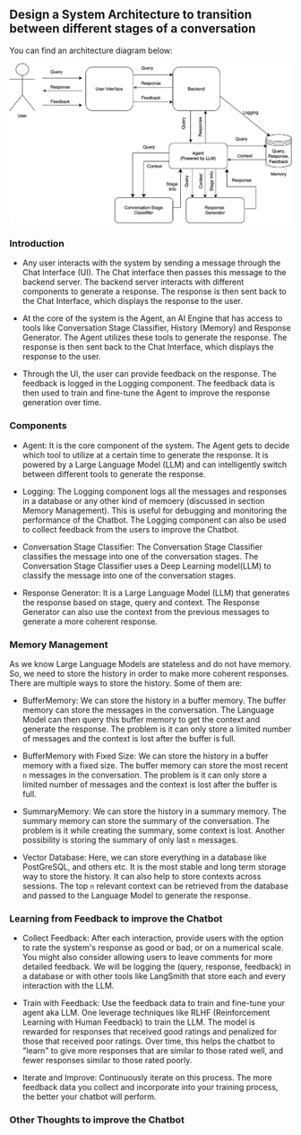 ## Design a System Architecture to transition between different stages of a conversation

You can find an architecture diagram  below:

![Alt text](architecture_diagram.svg)


### Introduction
- Any user interacts with the system by sending a message through the Chat Interface (UI). The Chat interface then passes this message to the backend server. The backend server interacts with different components to generate a response. The response is then sent back to the Chat Interface, which displays the response to the user.

- At the core of the system is the Agent, an AI Engine that has access to tools like Conversation Stage Classifier, History (Memory) and Response Generator. The Agent utilizes these tools to generate the response. The response is then sent back to the Chat Interface, which displays the response to the user.

- Through the UI, the user can provide feedback on the response. The feedback is logged in the Logging component. The feedback data is then used to train and fine-tune the Agent to improve the response generation over time.

### Components 
- Agent: It is the core component of the system. The Agent gets to decide which tool to utilize at a certain time to generate the response. It is powered by a Large Language Model (LLM) and can intelligently switch between different tools to generate the response.

- Logging: The Logging component logs all the messages and responses in a database or any other kind of memoery (discussed in section Memory Management). This is useful for debugging and monitoring the performance of the Chatbot. The Logging component can also be used to collect feedback from the users to improve the Chatbot.

- Conversation Stage Classifier: The Conversation Stage Classifier classifies the message into one of the conversation stages. The Conversation Stage Classifier uses a Deep Learning model(LLM) to classify the message into one of the conversation stages.

- Response Generator: It is a Large Language Model (LLM) that generates the response based on stage, query and context. The Response Generator can also use the context from the previous messages to generate a more coherent response. 


### Memory Management
As we know Large Language Models are stateless and do not have memory. So, we need to store the history in order to make more coherent responses. There are multiple ways to store the history. Some of them are:

- BufferMemory: We can store the history in a buffer memory. The buffer memory can store the messages in the conversation. The Language Model can then query this buffer memory to get the context and generate the response. The problem is it can only store a limited number of messages and the context is lost after the buffer is full.

- BufferMemory with Fixed Size: We can store the history in a buffer memory with a fixed size. The buffer memory can store the most recent `n` messages in the conversation. The problem is it can only store a limited number of messages and the context is lost after the buffer is full.

- SummaryMemory: We can store the history in a summary memory. The summary memory can store the summary of the conversation. The problem is it while creating the summary, some context is lost. Another possibility is storing the summary of only last `n` messages.

- Vector Database: Here, we can store everything in a database like PostGreSQL, and others etc. It is the most stable and long term storage way to store the history. It can also help to store contexts across sessions. The top `n` relevant context can be retrieved from the database and passed to the Language Model to generate the response. 


### Learning from Feedback to improve the Chatbot

- Collect Feedback: After each interaction, provide users with the option to rate the system's response as good or bad, or on a numerical scale. You might also consider allowing users to leave comments for more detailed feedback. We will be logging the (query, response, feedback) in a database or with other tools like LangSmith that store each and every interaction with the LLM. 

- Train with Feedback: Use the feedback data to train and fine-tune your agent aka LLM. One leverage techniques like RLHF (Reinforcement Learning with Human Feedback) to train the LLM. The model is rewarded for responses that received good ratings and penalized for those that received poor ratings. Over time, this helps the chatbot to "learn" to give more responses that are similar to those rated well, and fewer responses similar to those rated poorly. 

- Iterate and Improve: Continuously iterate on this process. The more feedback data you collect and incorporate into your training process, the better your chatbot will perform. 

### Other Thoughts to improve the Chatbot